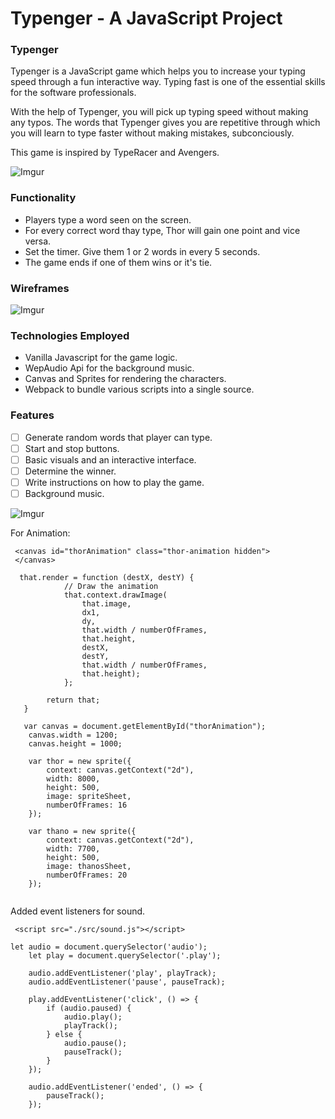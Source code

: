 # Typenger - A JavaScript Project

### Typenger

Typenger is a JavaScript game which helps you to increase your typing speed through a fun interactive way. Typing fast is one of the essential skills for the software professionals.

With the help of Typenger, you will pick up typing speed without making any typos. The words that Typenger gives you are repetitive through which you will learn to type faster without making mistakes, subconciously.

This game is inspired by TypeRacer and Avengers.

![Imgur](https://i.imgur.com/PiWKBH8.png)

### Functionality

* Players type a word seen on the screen. 
* For every correct word thay type, Thor will gain one point and vice versa.
* Set the timer. Give them 1 or 2 words in  every 5 seconds.
* The game ends if one of them wins or it's tie.

### Wireframes

![Imgur](https://i.imgur.com/U0QBynU.png)

### Technologies Employed

* Vanilla Javascript for the game logic.
* WepAudio Api for the background music.
* Canvas and Sprites for rendering the characters.
* Webpack to bundle various scripts into a single source.

### Features

- [ ] Generate random words that player can type.
- [ ] Start and stop buttons.
- [ ] Basic visuals and an interactive interface.
- [ ] Determine the winner.
- [ ] Write instructions on how to play the game.
- [ ] Background music.

![Imgur](https://i.imgur.com/IpMNpdr.png)

For Animation:

```JS
 <canvas id="thorAnimation" class="thor-animation hidden">
 </canvas>
 
  that.render = function (destX, destY) {
            // Draw the animation
            that.context.drawImage(
                that.image,
                dx1,
                dy,
                that.width / numberOfFrames,
                that.height,
                destX,
                destY,
                that.width / numberOfFrames,
                that.height);
            };

        return that;
   }
   
   var canvas = document.getElementById("thorAnimation");
    canvas.width = 1200;
    canvas.height = 1000;

    var thor = new sprite({
        context: canvas.getContext("2d"),
        width: 8000,
        height: 500,
        image: spriteSheet,
        numberOfFrames: 16
    });

    var thano = new sprite({
        context: canvas.getContext("2d"),
        width: 7700,
        height: 500,
        image: thanosSheet,
        numberOfFrames: 20
    });
        
```

Added event listeners for sound.

```JS
 <script src="./src/sound.js"></script>

let audio = document.querySelector('audio');
    let play = document.querySelector('.play');    

    audio.addEventListener('play', playTrack);
    audio.addEventListener('pause', pauseTrack);

    play.addEventListener('click', () => {
        if (audio.paused) {
            audio.play();
            playTrack();
        } else {
            audio.pause();
            pauseTrack();
        }
    });

    audio.addEventListener('ended', () => {
        pauseTrack();
    });
    

    

